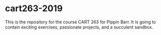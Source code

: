 # cart263-2019
This is the repository for the course CART 263 for Pippin Barr. It is going to contain exciting exercises, passionate projects, and a succulent sandbox.

